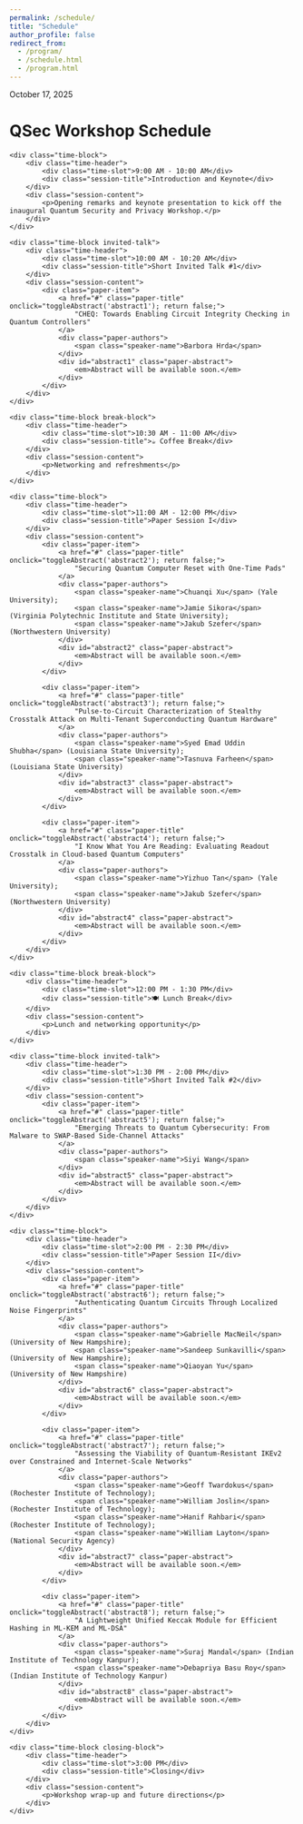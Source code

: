 ```yaml
---
permalink: /schedule/
title: "Schedule"
author_profile: false
redirect_from: 
  - /program/
  - /schedule.html
  - /program.html
---
```


<div class="schedule-container">
    <div class="schedule-header">
        <div class="schedule-date">October 17, 2025</div>
        <h1 class="schedule-title">QSec Workshop Schedule</h1>
    </div>

    <div class="time-block">
        <div class="time-header">
            <div class="time-slot">9:00 AM - 10:00 AM</div>
            <div class="session-title">Introduction and Keynote</div>
        </div>
        <div class="session-content">
            <p>Opening remarks and keynote presentation to kick off the inaugural Quantum Security and Privacy Workshop.</p>
        </div>
    </div>

    <div class="time-block invited-talk">
        <div class="time-header">
            <div class="time-slot">10:00 AM - 10:20 AM</div>
            <div class="session-title">Short Invited Talk #1</div>
        </div>
        <div class="session-content">
            <div class="paper-item">
                <a href="#" class="paper-title" onclick="toggleAbstract('abstract1'); return false;">
                    "CHEQ: Towards Enabling Circuit Integrity Checking in Quantum Controllers"
                </a>
                <div class="paper-authors">
                    <span class="speaker-name">Barbora Hrda</span>
                </div>
                <div id="abstract1" class="paper-abstract">
                    <em>Abstract will be available soon.</em>
                </div>
            </div>
        </div>
    </div>

    <div class="time-block break-block">
        <div class="time-header">
            <div class="time-slot">10:30 AM - 11:00 AM</div>
            <div class="session-title">☕ Coffee Break</div>
        </div>
        <div class="session-content">
            <p>Networking and refreshments</p>
        </div>
    </div>

    <div class="time-block">
        <div class="time-header">
            <div class="time-slot">11:00 AM - 12:00 PM</div>
            <div class="session-title">Paper Session I</div>
        </div>
        <div class="session-content">
            <div class="paper-item">
                <a href="#" class="paper-title" onclick="toggleAbstract('abstract2'); return false;">
                    "Securing Quantum Computer Reset with One-Time Pads"
                </a>
                <div class="paper-authors">
                    <span class="speaker-name">Chuanqi Xu</span> (Yale University); 
                    <span class="speaker-name">Jamie Sikora</span> (Virginia Polytechnic Institute and State University); 
                    <span class="speaker-name">Jakub Szefer</span> (Northwestern University)
                </div>
                <div id="abstract2" class="paper-abstract">
                    <em>Abstract will be available soon.</em>
                </div>
            </div>

            <div class="paper-item">
                <a href="#" class="paper-title" onclick="toggleAbstract('abstract3'); return false;">
                    "Pulse-to-Circuit Characterization of Stealthy Crosstalk Attack on Multi-Tenant Superconducting Quantum Hardware"
                </a>
                <div class="paper-authors">
                    <span class="speaker-name">Syed Emad Uddin Shubha</span> (Louisiana State University); 
                    <span class="speaker-name">Tasnuva Farheen</span> (Louisiana State University)
                </div>
                <div id="abstract3" class="paper-abstract">
                    <em>Abstract will be available soon.</em>
                </div>
            </div>

            <div class="paper-item">
                <a href="#" class="paper-title" onclick="toggleAbstract('abstract4'); return false;">
                    "I Know What You Are Reading: Evaluating Readout Crosstalk in Cloud-based Quantum Computers"
                </a>
                <div class="paper-authors">
                    <span class="speaker-name">Yizhuo Tan</span> (Yale University); 
                    <span class="speaker-name">Jakub Szefer</span> (Northwestern University)
                </div>
                <div id="abstract4" class="paper-abstract">
                    <em>Abstract will be available soon.</em>
                </div>
            </div>
        </div>
    </div>

    <div class="time-block break-block">
        <div class="time-header">
            <div class="time-slot">12:00 PM - 1:30 PM</div>
            <div class="session-title">🍽️ Lunch Break</div>
        </div>
        <div class="session-content">
            <p>Lunch and networking opportunity</p>
        </div>
    </div>

    <div class="time-block invited-talk">
        <div class="time-header">
            <div class="time-slot">1:30 PM - 2:00 PM</div>
            <div class="session-title">Short Invited Talk #2</div>
        </div>
        <div class="session-content">
            <div class="paper-item">
                <a href="#" class="paper-title" onclick="toggleAbstract('abstract5'); return false;">
                    "Emerging Threats to Quantum Cybersecurity: From Malware to SWAP-Based Side-Channel Attacks"
                </a>
                <div class="paper-authors">
                    <span class="speaker-name">Siyi Wang</span>
                </div>
                <div id="abstract5" class="paper-abstract">
                    <em>Abstract will be available soon.</em>
                </div>
            </div>
        </div>
    </div>

    <div class="time-block">
        <div class="time-header">
            <div class="time-slot">2:00 PM - 2:30 PM</div>
            <div class="session-title">Paper Session II</div>
        </div>
        <div class="session-content">
            <div class="paper-item">
                <a href="#" class="paper-title" onclick="toggleAbstract('abstract6'); return false;">
                    "Authenticating Quantum Circuits Through Localized Noise Fingerprints"
                </a>
                <div class="paper-authors">
                    <span class="speaker-name">Gabrielle MacNeil</span> (University of New Hampshire); 
                    <span class="speaker-name">Sandeep Sunkavilli</span> (University of New Hampshire); 
                    <span class="speaker-name">Qiaoyan Yu</span> (University of New Hampshire)
                </div>
                <div id="abstract6" class="paper-abstract">
                    <em>Abstract will be available soon.</em>
                </div>
            </div>

            <div class="paper-item">
                <a href="#" class="paper-title" onclick="toggleAbstract('abstract7'); return false;">
                    "Assessing the Viability of Quantum-Resistant IKEv2 over Constrained and Internet-Scale Networks"
                </a>
                <div class="paper-authors">
                    <span class="speaker-name">Geoff Twardokus</span> (Rochester Institute of Technology); 
                    <span class="speaker-name">William Joslin</span> (Rochester Institute of Technology); 
                    <span class="speaker-name">Hanif Rahbari</span> (Rochester Institute of Technology); 
                    <span class="speaker-name">William Layton</span> (National Security Agency)
                </div>
                <div id="abstract7" class="paper-abstract">
                    <em>Abstract will be available soon.</em>
                </div>
            </div>

            <div class="paper-item">
                <a href="#" class="paper-title" onclick="toggleAbstract('abstract8'); return false;">
                    "A Lightweight Unified Keccak Module for Efficient Hashing in ML-KEM and ML-DSA"
                </a>
                <div class="paper-authors">
                    <span class="speaker-name">Suraj Mandal</span> (Indian Institute of Technology Kanpur); 
                    <span class="speaker-name">Debapriya Basu Roy</span> (Indian Institute of Technology Kanpur)
                </div>
                <div id="abstract8" class="paper-abstract">
                    <em>Abstract will be available soon.</em>
                </div>
            </div>
        </div>
    </div>

    <div class="time-block closing-block">
        <div class="time-header">
            <div class="time-slot">3:00 PM</div>
            <div class="session-title">Closing</div>
        </div>
        <div class="session-content">
            <p>Workshop wrap-up and future directions</p>
        </div>
    </div>
</div>

<script>
function toggleAbstract(id) {
    var abstract = document.getElementById(id);
    if (abstract.style.display === 'none' || abstract.style.display === '') {
        abstract.style.display = 'block';
    } else {
        abstract.style.display = 'none';
    }
}
</script>